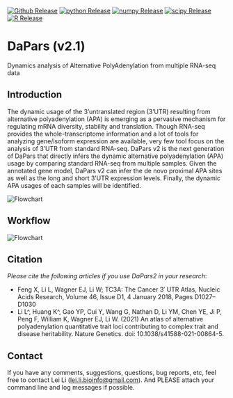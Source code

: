 [![Github Release](https://img.shields.io/badge/release-v2.1-brightgreen)](https://github.com/3UTR/DaPars2)
[![python Release](https://img.shields.io/badge/python-3.8-brightgreen)](https://www.python.org/downloads/)
[![numpy Release](https://img.shields.io/badge/numpy-1.22-brightgreen)](https://numpy.org/)
[![scipy Release](https://img.shields.io/badge/numpy-1.80-brightgreen)](https://scipy.org/)
[![R Release](https://img.shields.io/badge/R-3.6.3-brightgreen)](https://cran.r-project.org/)

# DaPars (v2.1)

Dynamics analysis of Alternative PolyAdenylation from multiple RNA-seq data

## Introduction

The dynamic usage of the 3’untranslated region (3’UTR) resulting from alternative polyadenylation (APA) is emerging as a pervasive mechanism for regulating mRNA diversity, stability and translation. Though RNA-seq provides the whole-transcriptome information and a lot of tools for analyzing gene/isoform expression are available, very few tool focus on the analysis of 3’UTR from standard RNA-seq. DaPars v2 is the next generation of DaPars that directly infers the dynamic alternative polyadenylation (APA) usage by comparing standard RNA-seq from multiple samples. Given the annotated gene model, DaPars v2 can infer the de novo proximal APA sites as well as the long and short 3’UTR expression levels. Finally, the dynamic APA usages of each samples will be identified.

![Flowchart](https://farm8.staticflickr.com/7814/46170216185_6e5eb332fb.jpg) 

## Workflow

![Flowchart](https://farm8.staticflickr.com/65535/51154541918_8a63879ed1_k.jpg)


## Citation

*Please cite the following articles if you use DaPars2 in your research*:
* Feng X, Li L, Wagner EJ, Li W; TC3A: The Cancer 3′ UTR Atlas, Nucleic Acids Research, Volume 46, Issue D1, 4 January 2018, Pages D1027–D1030
* Li L^, Huang K^, Gao YP, Cui Y, Wang G, Nathan D, Li YM, Chen YE, Ji P, Peng F, William K, Wagner EJ, Li W. (2021) An atlas of alternative polyadenylation quantitative trait loci contributing to complex trait and disease heritability. Nature Genetics. doi: 10.1038/s41588-021-00864-5. 



## Contact

If you have any comments, suggestions, questions, bug reports, etc, feel free to contact Lei Li (lei.li.bioinfo@gmail.com). And PLEASE attach your command line and log messages if possible.


